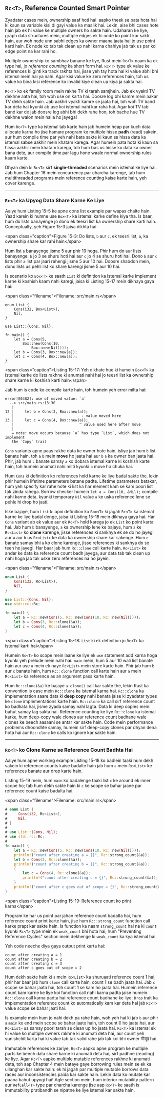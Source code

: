 ## `Rc<T>`, Reference Counted Smart Pointer

Zyadatar cases mein, ownership saaf hoti hai: aapko theek se pata hota hai ki kaun sa variable kisi di gayi value ka maalik hai. Lekin, aise bhi cases hote hain jab ek hi value ke multiple owners ho sakte hain. Udaharan ke liye, graph data structures mein, multiple edges ek hi node ko point kar sakti hain, aur woh node unn sabhi edges ka owner maana jaata hai jo use point karti hain. Ek node ko tab tak clean up nahi karna chahiye jab tak us par koi edge point na kar rahi ho.

Multiple ownership ko sambhav banane ke liye, Rust mein `Rc<T>` naam ka ek type hai, jo *reference counting* ka short form hai. `Rc<T>` type ek value ke references ki ginti ka track rakhta hai, jisse yeh tay hota hai ki value abhi bhi istemal mein hai ya nahi. Agar kisi value ke zero references hain, toh us value ko bina kisi reference ko invalid kiye clean up kiya ja sakta hai.

`Rc<T>` ko ek family room mein rakhe TV ki tarah samjhein. Jab ek vyakti TV dekhne aata hai, toh woh use on karta hai. Doosre log bhi kamre mein aakar TV dekh sakte hain. Jab aakhri vyakti kamre se jaata hai, toh woh TV band kar deta hai kyunki ab use koi istemal nahi kar raha hai. Agar koi TV tab band kar de jab doosre log abhi bhi dekh rahe hon, toh bache hue TV dekhne walon mein halla ho jayega\!

Hum `Rc<T>` type ka istemal tab karte hain jab humein heap par kuch data allocate karna ho jise hamare program ke multiple hisse **padh** (read) sakein, aur hum compile time par yeh nahi bata sakte ki kaun sa hissa data ka istemal sabse aakhir mein khatam karega. Agar humein pata hota ki kaun sa hissa aakhir mein khatam karega, toh hum bas us hisse ko data ka owner bana dete, aur compile time par lagu hone waale normal ownership rules kaam karte.

Dhyan dein ki `Rc<T>` sirf **single-threaded** scenarios mein istemal ke liye hai. Jab hum Chapter 16 mein concurrency par charcha karenge, tab hum multithreaded programs mein reference counting kaise karte hain, yeh cover karenge.

-----

### `Rc<T>` ka Upyog Data Share Karne Ke Liye

Aaiye hum Listing 15-5 ke apne cons list example par wapas chalte hain. Yaad karein ki humne use `Box<T>` ka istemal karke define kiya tha. Is baar, hum do lists banayenge jo dono ek teesri list ka ownership share karti hain. Conceptually, yeh Figure 15-3 jaisa dikhta hai:

\<span class="caption"\>Figure 15-3: Do lists, `b` aur `c`, ek teesri list, `a`, ka ownership share kar rahi hain\</span\>

Hum list `a` banayenge jisme 5 aur phir 10 hoga. Phir hum do aur lists banayenge: `b` jo 3 se shuru hoti hai aur `c` jo 4 se shuru hoti hai. Dono `b` aur `c` lists phir `a` list par jaari rahengi jisme 5 aur 10 hai. Doosre shabdon mein, dono lists us pehli list ko share karengi jisme 5 aur 10 hai.

Is scenario ko `Box<T>` ke saath `List` ki definition ka istemal karke implement karne ki koshish kaam nahi karegi, jaisa ki Listing 15-17 mein dikhaya gaya hai:

\<span class="filename"\>Filename: src/main.rs\</span\>

```rust,ignore
enum List {
    Cons(i32, Box<List>),
    Nil,
}

use List::{Cons, Nil};

fn main() {
    let a = Cons(5,
        Box::new(Cons(10,
            Box::new(Nil))));
    let b = Cons(3, Box::new(a));
    let c = Cons(4, Box::new(a));
}
```

\<span class="caption"\>Listing 15-17: Yeh dikhate hue ki humein `Box<T>` ka istemal karke do lists rakhne ki anumati nahi hai jo teesri list ka ownership share karne ki koshish karti hain\</span\>

Jab hum is code ko compile karte hain, toh humein yeh error milta hai:

```text
error[E0382]: use of moved value: `a`
  --> src/main.rs:13:30
   |
12 |     let b = Cons(3, Box::new(a));
   |                               - value moved here
13 |     let c = Cons(4, Box::new(a));
   |                              ^ value used here after move
   |
   = note: move occurs because `a` has type `List`, which does not implement
   the `Copy` trait
```

`Cons` variants apne paas rakhe data ke owner hote hain, isliye jab hum `b` list banate hain, toh `a` `b` mein **move** ho jaata hai aur `b` `a` ka owner ban jaata hai. Phir, jab hum `c` banate samay `a` ko dobara istemal karne ki koshish karte hain, toh humein anumati nahi milti kyunki `a` move ho chuka hai.

Hum `Cons` ki definition ko references hold karne ke liye badal sakte the, lekin phir humein lifetime parameters batane padte. Lifetime parameters batakar, hum yeh specify kar rahe hote ki list ka har element kam se kam poori list tak zinda rahega. Borrow checker humein `let a = Cons(10, &Nil);` compile nahi karne deta, kyunki temporary `Nil` value `a` ke uska reference lene se pehle hi drop ho jaati.

Iske bajaye, hum `List` ki apni definition ko `Box<T>` ki jagah `Rc<T>` ka istemal karne ke liye badal denge, jaisa ki Listing 15-18 mein dikhaya gaya hai. Har `Cons` variant ab ek value aur ek `Rc<T>` hold karega jo ek `List` ko point karta hai. Jab hum `b` banayenge, `a` ka ownership lene ke bajaye, hum `a` ke `Rc<List>` ko **clone** karenge, jisse references ki sankhya ek se do ho jayegi aur `a` aur `b` us `Rc<List>` ke data ka ownership share kar sakenge. Hum `c` banate samay bhi `a` ko clone karenge, jisse references ki sankhya do se teen ho jayegi. Har baar jab hum `Rc::clone` call karte hain, `Rc<List>` ke andar ke data ka reference count badh jayega, aur data tab tak clean up nahi hoga jab tak uske zero references na ho jayein.

\<span class="filename"\>Filename: src/main.rs\</span\>

```rust
enum List {
    Cons(i32, Rc<List>),
    Nil,
}

use List::{Cons, Nil};
use std::rc::Rc;

fn main() {
    let a = Rc::new(Cons(5, Rc::new(Cons(10, Rc::new(Nil)))));
    let b = Cons(3, Rc::clone(&a));
    let c = Cons(4, Rc::clone(&a));
}
```

\<span class="caption"\>Listing 15-18: `List` ki ek definition jo `Rc<T>` ka istemal karti hai\</span\>

Humein `Rc<T>` ko scope mein laane ke liye ek `use` statement add karna hoga kyunki yeh prelude mein nahi hai. `main` mein, hum 5 aur 10 wali list banate hain aur use `a` mein ek naye `Rc<List>` mein store karte hain. Phir jab hum `b` aur `c` banate hain, hum `Rc::clone` function call karte hain aur `a` mein `Rc<List>` ka reference as an argument pass karte hain.

Hum `Rc::clone(&a)` ke bajaye `a.clone()` call kar sakte the, lekin Rust ka convention is case mein `Rc::clone` ka istemal karna hai. `Rc::clone` ka implementation saare data ki **deep copy** nahi banata jaise ki zyadatar types ke `clone` implementations karte hain. `Rc::clone` ka call sirf reference count ko badhata hai, jisme zyada samay nahi lagta. Data ki deep copies mein bahut samay lag sakta hai. Reference counting ke liye `Rc::clone` ka istemal karke, hum deep-copy wale clones aur reference count badhane wale clones ke beech aasaani se antar kar sakte hain. Code mein performance problems dhoondhte samay, humein sirf deep-copy clones par dhyan dena hota hai aur `Rc::clone` ke calls ko ignore kar sakte hain.

-----

### `Rc<T>` ko Clone Karne se Reference Count Badhta Hai

Aaiye hum apne working example Listing 15-18 ko badlein taaki hum dekh sakein ki reference counts kaise badalte hain jab hum `a` mein `Rc<List>` ke references banate aur drop karte hain.

Listing 15-19 mein, hum `main` ko badalenge taaki list `c` ke around ek inner scope ho; tab hum dekh sakte hain ki `c` ke scope se bahar jaane par reference count kaise badalta hai.

\<span class="filename"\>Filename: src/main.rs\</span\>

```rust
# enum List {
#     Cons(i32, Rc<List>),
#     Nil,
# }
#
# use List::{Cons, Nil};
# use std::rc::Rc;
#
fn main() {
    let a = Rc::new(Cons(5, Rc::new(Cons(10, Rc::new(Nil)))));
    println!("count after creating a = {}", Rc::strong_count(&a));
    let b = Cons(3, Rc::clone(&a));
    println!("count after creating b = {}", Rc::strong_count(&a));
    {
        let c = Cons(4, Rc::clone(&a));
        println!("count after creating c = {}", Rc::strong_count(&a));
    }
    println!("count after c goes out of scope = {}", Rc::strong_count(&a));
}
```

\<span class="caption"\>Listing 15-19: Reference count ko print karna\</span\>

Program ke har us point par jahan reference count badalta hai, hum reference count print karte hain, jise hum `Rc::strong_count` function call karke prapt kar sakte hain. Is function ka naam `strong_count` hai na ki `count` kyunki `Rc<T>` type mein ek `weak_count` bhi hota hai; hum "Preventing Reference Cycles" section mein dekhenge ki `weak_count` ka kya istemal hai.

Yeh code neeche diya gaya output print karta hai:

```text
count after creating a = 1
count after creating b = 2
count after creating c = 3
count after c goes out of scope = 2
```

Hum dekh sakte hain ki `a` mein `Rc<List>` ka shuruaati reference count 1 hai; phir har baar jab hum `clone` call karte hain, count 1 se badh jaata hai. Jab `c` scope se bahar jaata hai, toh count 1 se kam ho jaata hai. Humein reference count kam karne ke liye koi function call nahi karna padta jaise humein `Rc::clone` call karna padta hai reference count badhane ke liye: `Drop` trait ka implementation reference count ko automatically kam kar deta hai jab `Rc<T>` value scope se bahar jaati hai.

Is example mein hum jo nahi dekh pa rahe hain, woh yeh hai ki jab `b` aur phir `a` `main` ke end mein scope se bahar jaate hain, toh count 0 ho jaata hai, aur `Rc<List>` us samay poori tarah se clean up ho jaata hai. `Rc<T>` ka istemal ek hi value ko multiple owners rakhne ki anumati deta hai, aur count yeh sunishchit karta hai ki value tab tak valid rahe jab tak koi bhi owner मौजूद hai.

Immutable references ke zariye, `Rc<T>` aapko apne program ke multiple parts ke beech data share karne ki anumati deta hai, sirf padhne (reading) ke liye. Agar `Rc<T>` aapko multiple mutable references rakhne ki anumati deta, toh aap Chapter 4 mein bataye gaye borrowing rules mein se ek ka ullanghan kar sakte hain: ek hi jagah par multiple mutable borrows data races aur inconsistencies paida kar sakte hain. Lekin data ko mutate kar paana bahut upyogi hai\! Agle section mein, hum interior mutability pattern aur `RefCell<T>` type par charcha karenge jise aap `Rc<T>` ke saath is immutability pratibandh se nipatne ke liye istemal kar sakte hain.
